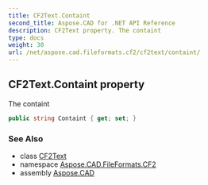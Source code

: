 ```yaml
---
title: CF2Text.Containt
second_title: Aspose.CAD for .NET API Reference
description: CF2Text property. The containt
type: docs
weight: 30
url: /net/aspose.cad.fileformats.cf2/cf2text/containt/
---
```

## CF2Text.Containt property

The containt

```csharp
public string Containt { get; set; }
```

### See Also

* class [CF2Text](../)
* namespace [Aspose.CAD.FileFormats.CF2](../../cf2text/)
* assembly [Aspose.CAD](../../../)



